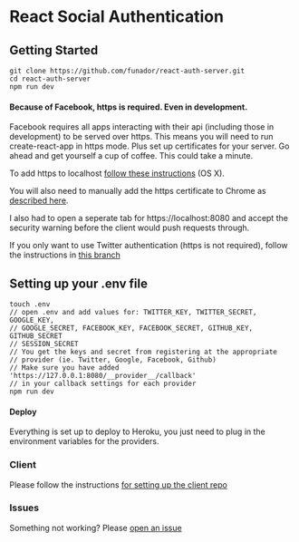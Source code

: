 # React Social Authentication

## Getting Started

```
git clone https://github.com/funador/react-auth-server.git
cd react-auth-server
npm run dev
```

#### Because of Facebook, https is required. Even in development. 
Facebook requires all apps interacting with their api (including those in development) to be served over https.  This means you will need to run create-react-app in https mode. Plus set up certificates for your server. Go ahead and get yourself a cup of coffee. This could take a minute.

To add https to localhost [follow these instructions](https://medium.freecodecamp.org/how-to-get-https-working-on-your-local-development-environment-in-5-minutes-7af615770eec) (OS X).

You will also need to manually add the https certificate to Chrome as [described here](https://www.comodo.com/support/products/authentication_certs/setup/mac_chrome.php).

I also had to open a seperate tab for https://localhost:8080 and accept the security warning before the client would push requests through.

If you only want to use Twitter authentication (https is not required), follow the instructions in [this branch](https://github.com/funador/react-auth-client/tree/twitter-auth)

## Setting up your .env file
``` 
touch .env
// open .env and add values for: TWITTER_KEY, TWITTER_SECRET, GOOGLE_KEY, 
// GOOGLE_SECRET, FACEBOOK_KEY, FACEBOOK_SECRET, GITHUB_KEY, GITHUB_SECRET
// SESSION_SECRET
// You get the keys and secret from registering at the appropriate 
// provider (ie. Twitter, Google, Facebook, Github)
// Make sure you have added 'https://127.0.0.1:8080/__provider__/callback'
// in your callback settings for each provider
npm run dev
```

#### Deploy
Everything is set up to deploy to Heroku, you just need to plug in the environment variables for the providers.

### Client
Please follow the instructions [for setting up the client repo](https://github.com/funador/react-auth-client)

### Issues
Something not working?  Please [open an issue](https://github.com/funador/react-auth-server/issues)